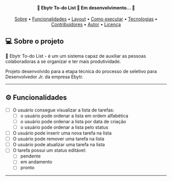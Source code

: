 <h4 align="center"> 
🚀 Ebytr To-do List 🚧 Em desenvolvimento...  🚧
</h4>

<p align="center">
 <a href="#-sobre-o-projeto">Sobre</a> •
 <a href="#-funcionalidades">Funcionalidades</a> •
 <a href="#-layout">Layout</a> • 
 <a href="#-como-executar-o-projeto">Como executar</a> • 
 <a href="#-tecnologias">Tecnologias</a> • 
 <a href="#-contribuidores">Contribuidores</a> • 
 <a href="#-autor">Autor</a> • 
 <a href="#user-content--licença">Licença</a>
</p>

## 💻 Sobre o projeto

🚀 Ebytr To-do List - é um um sistema capaz de auxiliar as pessoas colaboradoras a se organizar e ter mais produtividade.

Projeto desenvolvido para a etapa técnica do processo de seletivo para Desenvolvedor Jr. da empresa Ebytr.

---

## ⚙️ Funcionalidades

- [ ] O usuário consegue visualizar a lista de tarefas:
  - [ ] o usuário pode ordenar a lista em ordem alfabética 
  - [ ] o usuário pode ordenar a lista por data de criação
  - [ ] o usuário pode ordenar a lista pelo status
- [ ] O usuário pode inserir uma nova tarefa na lista
- [ ] O usuário pode remover uma tarefa na lista
- [ ] O usuário pode atualizar uma tarefa na lista
- [ ] O tarefa possui um status editável:
  - [ ] pendente 
  - [ ] em andamento
  - [ ] pronto 

---
